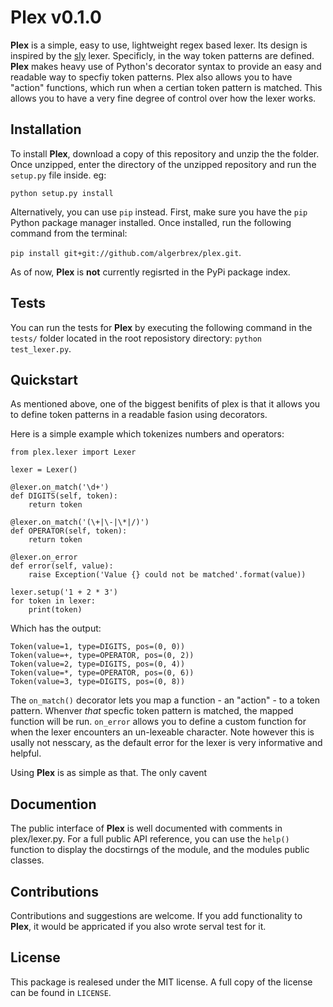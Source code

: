 Plex v0.1.0
====

**Plex** is a simple, easy to use, lightweight regex based lexer. Its design is inspired by the [sly](https://github.com/dabeaz/sly) lexer. Specificly, in the way token patterns are defined. **Plex** makes heavy use of Python's decorator syntax to provide an easy and readable way to specfiy token patterns. Plex also allows you to have "action" functions, which run when a certian token pattern is matched. This allows you to have a very fine degree of control over how the lexer works.

Installation
------------
To install **Plex**, download a copy of this repository and unzip the the folder. Once unzipped, enter the directory of the unzipped repository and run the `setup.py` file inside. eg:

`python setup.py install`

Alternatively, you can use `pip` instead. First, make sure you have the `pip` Python package manager installed. Once installed, run the following command from the terminal:

`pip install git+git://github.com/algerbrex/plex.git`.
  
As of now, **Plex** is **not** currently regisrted in the PyPi package index. 
 
Tests
-----
 
You can run the tests for **Plex** by executing the following command in the `tests/` folder located in the root reposistory directory: `python test_lexer.py`.
 
Quickstart
----------
 
As mentioned above, one of the biggest benifits of plex is that it allows you to define token patterns in a readable fasion using decorators.
 
Here is a simple example which tokenizes numbers and operators:
 
```
from plex.lexer import Lexer

lexer = Lexer()

@lexer.on_match('\d+')
def DIGITS(self, token):
    return token
    
@lexer.on_match('(\+|\-|\*|/)')
def OPERATOR(self, token):
    return token
    
@lexer.on_error
def error(self, value):
    raise Exception('Value {} could not be matched'.format(value))
    
lexer.setup('1 + 2 * 3')
for token in lexer:
    print(token)
```

Which has the output:

```
Token(value=1, type=DIGITS, pos=(0, 0))
Token(value=+, type=OPERATOR, pos=(0, 2))
Token(value=2, type=DIGITS, pos=(0, 4))
Token(value=*, type=OPERATOR, pos=(0, 6))
Token(value=3, type=DIGITS, pos=(0, 8))
```

The `on_match()` decorator lets you map a function - an "action" - to a token pattern. Whenver _that_ specfic token pattern is matched, the mapped function will be run. `on_error` allows you to define a custom function for when the lexer encounters an un-lexeable character. Note however this is usally not nesscary, as the default error for the lexer is very informative and helpful.

Using **Plex** is as simple as that. The only cavent

Documention
----------- 
The public interface of **Plex** is well documented with comments in plex/lexer.py. For a full public API reference, you can use the `help()` function to display the docstirngs of the module, and the modules public classes.

Contributions
-------------

Contributions and suggestions are welcome. If you add functionality
to **Plex**, it would be appricated if you also wrote serval test for
it.

License
-------

This package is realesed under the MIT license. A full copy of the license can be found in `LICENSE`.
